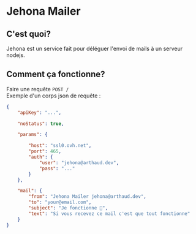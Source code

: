 # Jehona Mailer 

## C'est quoi?
Jehona est un service fait pour déléguer l'envoi de mails à un serveur nodejs.

## Comment ça fonctionne?

Faire une requête `POST /`  
Exemple d'un corps json de requête :
```json
{
    "apiKey": "...",

    "noStatus": true,

    "params": {

        "host": "ssl0.ovh.net",
        "port": 465,
        "auth": {
            "user": "jehona@arthaud.dev",
            "pass": "..."
        }
    },

    "mail": {
        "from": "Jehona Mailer jehona@arthaud.dev",
        "to": "your@email.com",
        "subject": "Je fonctionne 🎉",
        "text": "Si vous recevez ce mail c'est que tout fonctionne"
    }
}
```


